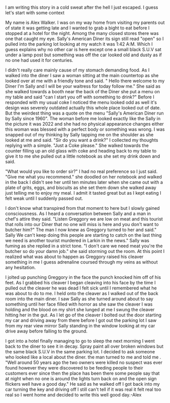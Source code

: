 I am writing this story in a cold sweat after the hell I just escaped. I guess let's start with some context

My name is Alex Walker. I was on my way home from visiting my parents out of state it was getting late and I wanted to grab a bight to eat before I stopped at a hotel for the night. Among the many closed stores there was one that caught my eye. Sally's American Diner its sign still read "open" so I pulled into the parking lot looking at my watch it was 1:42 A:M. Which I guess explains why no other car is here except one a small black S.U.V sat under a lamp post but something was off the car looked old and dusty as if no one had used it for centuries.  

I didn't really care mainly cause of my stomach demanding food. As I walked into the  diner I saw a woman sitting at the main countertop as she looked over at me with a friendly tone and said. " Hello there welcome to my Diner I'm Sally and I will be your waitress for today follow me." She said as she walked towards a booth near the back of the Diner she put a menu on my table and said "can I start you off with something to drink?" Before I responded with my usual coke I noticed the menu looked odd as well it's design was severely outdated  actually this whole place looked out of date. But the weirdest thing was a quote on the menu "Sally's American Diner run by Sally since 1960". The woman before me looked exactly like the Sally in the picture it was 2022 and she had no physical appearance changes either this woman was blessed with a perfect body or something was wrong. I was snapped out of my thinking by Sally tapping me on the shoulder as she looked at me and said. "Sir do you want a drink?" I collected my thoughts replying with a simple. "Just a Coke please." She walked towards the counter filling up an old glass with coke and heading back to my table to give it to me she pulled out a little notebook as she set my drink down and said.

"What would you like to order sir?" I had no real preference so I just said. "Give me what you recommend." she doodled on her notebook and walked in the back I didn't see her until ten minutes later when she came out with a plate of grits, eggs, and biscuits as she set them down she walked away just telling me to enjoy my meal. I admit it tasted great but as I kept eating I felt weak until I suddenly passed out. 

I don't know what transpired from that moment to here but I slowly gained consciousness. As I heard a conversation between Sally and a man in chef's attire they said. "Listen Greggory we are low on meat and this tourist that rolls into our Diner that no one will miss is here and you don't want to butcher him?" The man I now knew as Greggory turned to her and said." Sally We can't keep doing this people are starting to catch on the last thing we need is another tourist murdered in Larkin in the news." Sally was fuming as she replied in a strict tone. "I don't care we need meat you're the butcher so do your damn job." she said storming out the room. At this point I realized what was about to happen as Greggory raised his cleaver something in me I guess adrenaline coursed through my veins as without any hesitation.

I jolted up punching Greggory in the face the punch knocked him off of his feet. As I grabbed his cleaver I began cleaving into his face by the time I pulled out the cleaver he was dead I felt sick until I remembered what he was about to do to me. I held onto the cleaver as I walked out of the back room into the main diner. I saw Sally as she turned around about to say something until her face filled with horror as she saw the cleaver I was holding and the blood on my shirt she lunged at me I swung the cleaver hitting her in the gut. As I let go of the cleaver I bolted out the door starting my car and driving away from there before I got out the parking lot I saw from my rear view mirror Sally standing in the window looking at my car drive away before falling to the ground.

I got into a hotel finally managing to go to sleep the next morning I went back to the diner to see it in decay. Spray paint all over broken windows but the same black S.U.V in the same parking lot. I decided to ask someone who looked like a local about the diner. the man turned to me and told me . "Well around 50 years ago the two owners were killed no suspect was ever found however they were discovered to be feeding people to their customers ever since then the place has been there some people say that at night when no one is around the lights turn back on and the open sign flickers well have a good day." He said as he walked off I got back into my car turning the key and driving off I still can't tell if it was real it felt real too real so I went home and decided to write this well good day.-Alex